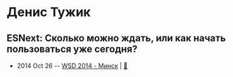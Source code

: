 # Денис Тужик

## ESNext: Сколько можно ждать, или как начать пользоваться уже сегодня?
- 2014 Oct 26 -- [WSD 2014 - Минск](http://youtu.be/5VqwzYOOK_o)  | [:notebook:](https://wsd.events/2014/10/26/pres/esnext/)  
